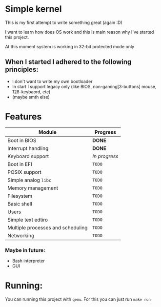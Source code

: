 # Simple kernel 
This is my first attempt to write something great (again :D)

I want to learn how does OS work and this is main reason why I've started this project.

At this moment system is working in 32-bit protected mode only

When I started I adhered to the following principles:
---
* I don't want to write my own bootloader
* In start I support legacy only (like BIOS, non-gaming[3-buttons] mouse, 128-keybaord, etc)
* (maybe smth else)


Features
===
| Module                            | Progress      |
|-----------------------------------|---------------|
| Boot in BIOS                      | **DONE**      |
| Interrupt handling                | **DONE**      |
| Keyboard support                  | *In progress* |
| Boot in EFI                       | `TODO`        |
| POSIX support                     | `TODO`        |
| Simple analog `libc`              | `TODO`        |
| Memory management                 | `TODO`        |
| Filesystem                        | `TODO`        |
| Basic shell                       | `TODO`        |
| Users                             | `TODO`        |
| Simple text edtiro                | `TODO`        |
| Multiple processes and scheduling | `TODO`        |
| Networking                        | `TODO`        |

### Maybe in future:
* Bash interpreter
* GUI

# Running:
You can running this project with `qemu`. For this you can just run `make run`
